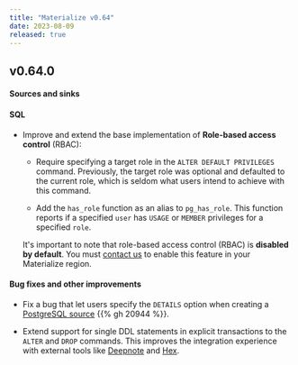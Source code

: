 ```yaml
---
title: "Materialize v0.64"
date: 2023-08-09
released: true
---
```


## v0.64.0

#### Sources and sinks

#### SQL

* Improve and extend the base implementation of **Role-based
  access control** (RBAC):

  * Require specifying a target role in the `ALTER DEFAULT PRIVILEGES` command.
    Previously, the target role was optional and defaulted to the current role,
    which is seldom what users intend to achieve with this command.

  * Add the `has_role` function as an alias to `pg_has_role`. This function
    reports if a specified `user` has `USAGE` or `MEMBER` privileges for a
    specified `role`.

  It's important to note that role-based access control (RBAC) is **disabled by
  default**. You must [contact us](https://materialize.com/contact/) to enable
  this feature in your Materialize region.

#### Bug fixes and other improvements

* Fix a bug that let users specify the `DETAILS` option when creating a
  [PostgreSQL source](/sql/create-source/postgres/) {{% gh 20944 %}}.

* Extend support for single DDL statements in explicit transactions to the
  `ALTER` and `DROP` commands. This improves the integration experience with
  external tools like [Deepnote](https://deepnote.com/) and [Hex](https://hex.tech/).
